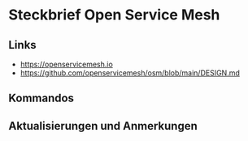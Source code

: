 # Steckbrief Open Service Mesh 

## Links

* https://openservicemesh.io
* https://github.com/openservicemesh/osm/blob/main/DESIGN.md  

## Kommandos

## Aktualisierungen und Anmerkungen